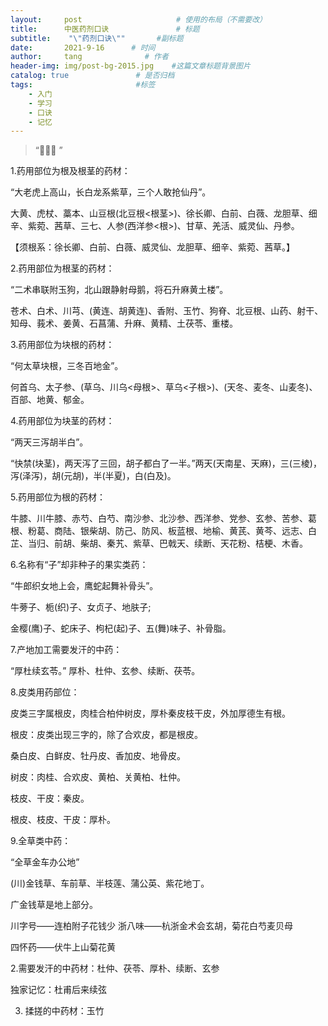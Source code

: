 ```yaml
---
layout:     post                     # 使用的布局（不需要改）
title:      中医药剂口诀               # 标题 
subtitle:    "\"药剂口诀\""       #副标题
date:       2021-9-16      # 时间
author:     tang              # 作者
header-img: img/post-bg-2015.jpg    #这篇文章标题背景图片
catalog: true               # 是否归档
tags:                       #标签
    - 入门
    - 学习
    - 口诀
    - 记忆
---
```


> “🙉🙉🙉 ”






1.药用部位为根及根茎的药材：

“大老虎上高山，长白龙系紫草，三个人敢抢仙丹”。

大黄、虎杖、藁本、山豆根(北豆根<根茎>)、徐长卿、白前、白薇、龙胆草、细辛、紫菀、茜草、三七、人参(西洋参<根>)、甘草、羌活、威灵仙、丹参。

【须根系：徐长卿、白前、白薇、威灵仙、龙胆草、细辛、紫菀、茜草。】

2.药用部位为根茎的药材：

“二术串联附玉狗，北山跟静射母鹅，将石升麻黄土楼”。

苍术、白术、川芎、(黄连、胡黄连)、香附、玉竹、狗脊、北豆根、山药、射干、知母、莪术、姜黄、石菖蒲、升麻、黄精、土茯苓、重楼。

3.药用部位为块根的药材：

“何太草块根，三冬百地金”。

何首乌、太子参、(草乌、川乌<母根>、草乌<子根>)、(天冬、麦冬、山麦冬)、百部、地黄、郁金。

4.药用部位为块茎的药材：

“两天三泻胡半白”。

“快禁(块茎)，两天泻了三回，胡子都白了一半。”两天(天南星、天麻)，三(三棱)，泻(泽泻)，胡(元胡)，半(半夏)，白(白及)。

5.药用部位为根的药材：

牛膝、川牛膝、赤芍、白芍、南沙参、北沙参、西洋参、党参、玄参、苦参、葛根、粉葛、商陆、银柴胡、防己、防风、板蓝根、地榆、黄芪、黄芩、远志、白芷、当归、前胡、柴胡、秦艽、紫草、巴戟天、续断、天花粉、桔梗、木香。

6.名称有“子”却非种子的果实类药：

“牛郎织女地上会，鹰蛇起舞补骨头”。

牛蒡子、栀(织)子、女贞子、地肤子;

金樱(鹰)子、蛇床子、枸杞(起)子、五(舞)味子、补骨脂。

7.产地加工需要发汗的中药：

“厚杜续玄苓。” 厚朴、杜仲、玄参、续断、茯苓。

8.皮类用药部位：

皮类三字属根皮，肉桂合柏仲树皮，厚朴秦皮枝干皮，外加厚德生有根。

根皮：皮类出现三字的，除了合欢皮，都是根皮。

桑白皮、白鲜皮、牡丹皮、香加皮、地骨皮。

树皮：肉桂、合欢皮、黄柏、关黄柏、杜仲。

枝皮、干皮：秦皮。

根皮、枝皮、干皮：厚朴。

9.全草类中药：

“全草金车办公地”

(川)金钱草、车前草、半枝莲、蒲公英、紫花地丁。

广金钱草是地上部分。

 

川字号——连柏附子花钱少    浙八味——杭浙金术会玄胡，菊花白芍麦贝母

四怀药——伏牛上山菊花黄

2.需要发汗的中药材：杜仲、茯苓、厚朴、续断、玄参

独家记忆：杜甫后来续弦

3. 揉搓的中药材：玉竹
  
